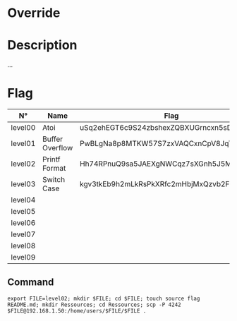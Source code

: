 # Override

# Description

...

# Flag

| N°      | Name            | Flag                                     |
|:-------:|-----------------|------------------------------------------|
| level00 | Atoi            | uSq2ehEGT6c9S24zbshexZQBXUGrncxn5sD5QfGL |
| level01 | Buffer Overflow | PwBLgNa8p8MTKW57S7zxVAQCxnCpV8JqTTs9XEBv |
| level02 | Printf Format   | Hh74RPnuQ9sa5JAEXgNWCqz7sXGnh5J5M9KfPg3H |
| level03 | Switch Case     | kgv3tkEb9h2mLkRsPkXRfc2mHbjMxQzvb2FrgKkf |
| level04 |                 |  |
| level05 |                 |  |
| level06 |                 |  |
| level07 |                 |  |
| level08 |                 |  |
| level09 |                 |  |

## Command

```
export FILE=level02; mkdir $FILE; cd $FILE; touch source flag README.md; mkdir Ressources; cd Ressources; scp -P 4242 $FILE@192.168.1.50:/home/users/$FILE/$FILE .
```
